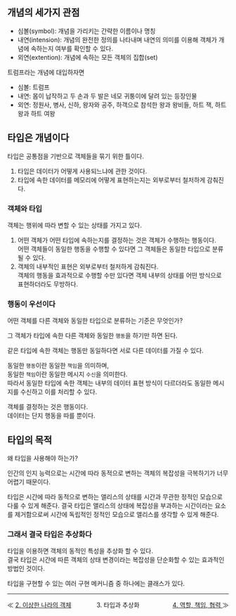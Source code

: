 ## 개념의 세가지 관점

- 심볼(symbol): 개념을 가리키는 간략한 이름이나 명칭
- 내연(intension): 개념의 완전한 정의를 나타내며 내연의 의미를 이용해 객체가 개념에 속하는지 여부를 확인할 수 있다.
- 외연(extention): 개념에 속하는 모든 객체의 집합(set)

트럼프라는 개념에 대입하자면

- 심볼: 트럼프
- 내연: 몸이 납작하고 두 손과 두 발은 네모 귀퉁이에 달려 있는 등장인물
- 외연: 정원사, 병사, 신하, 왕자와 공주, 하객으로 참석한 왕과 왕비들, 하트 잭, 하트 왕과 하트 여왕

## 타입은 개념이다
타입은 공통점을 기반으로 객체들을 묶기 위한 틀이다.

1. 타입은 데이터가 어떻게 사용되느냐에 관한 것이다.
2. 타입에 속한 데이터를 메모리에 어떻게 표현하는지는 외부로부터 철저하게 감춰진다.

### 객체와 타입
객체는 행위에 따라 변할 수 있는 상태를 가지고 있다.

1. 어떤 객체가 어떤 타입에 속하는지를 결정하는 것은 객체가 수행하는 행동이다. <br> 어떤 객체들이 동일한 행동을 수행할 수 있다면 그 객체들은 동일한 타입으로 분류될 수 있다.
2. 객체의 내부적인 표현은 외부로부터 철저하게 감춰진다.<br> 객체의 행동을 효과적으로 수행할 수만 있다면 객체 내부의 상태를 어떤 방식으로 표현하더라도 무방하다.

### 행동이 우선이다
어떤 객체를 다른 객체와 동일한 타입으로 분류하는 기준은 무엇인가?

그 객체가 타입에 속한 다른 객체와 동일한 `행동`을 하기만 하면 된다.

같은 타입에 속한 객체는 행동만 동일하다면 서로 다른 데이터를 가질 수 있다.

동일한 `행동`이란 동일한 `책임`을 의미하며,<br> 동일한 `책임`이란 동일한 메시지 `수신`을 의미한다.<br>
따라서 동일한 타입에 속한 객체는 내부의 데이터 표현 방식이 다르더라도 동일한 메시지를 수신하고 이를 처리할 수 있다.

객체를 결정하는 것은 행동이다.<br>
데이터는 단지 행동을 따를 뿐이다.

## 타입의 목적
왜 타입을 사용해야 하는가?

인간의 인지 능력으로는 시간에 따라 동적으로 변하는 객체의 복잡성을 극복하기가 너무 어렵기 때문이다.

타입은 시간에 따라 동적으로 변하는 앨리스의 상태를 시간과 무관한 정적인 모습으로 다룰 수 있게 해준다. 결국 타입은 앨리스의 상태에 복잡성을 부과하는 시간이라는 요소를 제거함으로써 시간에 독립적인 정적인 모습으로 앨리스를 생각할 수 있게 해준다.

### 그래서 결국 타입은 추상화다
타입을 이용하면 객체의 동적인 특성을 추상화 할 수 있다.<br>
결국 타입은 시간에 따른 객체의 상태 변경이라는 복잡성을 단순화할 수 있는 효과적인 방법인 것이다.

타입을 구현할 수 있는 여러 구현 메커니즘 중 하나에는 클래스가 있다.

---

<style type='text/css'>
  [class="box"] { display: grid; grid-template-columns: 1fr 1fr 1fr;}
</style>

<div class="box">
    <div align="left">
    ≪ <a href="https://github.com/HongYeseul/book-study/blob/main/%EA%B0%9D%EC%B2%B4%EC%A7%80%ED%96%A5%EC%9D%98-%EC%82%AC%EC%8B%A4%EA%B3%BC-%EC%98%A4%ED%95%B4/2%20-%20%EC%9D%B4%EC%83%81%ED%95%9C%20%EB%82%98%EB%9D%BC%EC%9D%98%20%EA%B0%9D%EC%B2%B4.md">
        2. 이상한 나라의 객체
        </a>
    </div>
    <div align="center">
    3. 타입과 추상화
    </div>
    <div align="right">
        <a href="https://github.com/HongYeseul/book-study/blob/main/%EA%B0%9D%EC%B2%B4%EC%A7%80%ED%96%A5%EC%9D%98-%EC%82%AC%EC%8B%A4%EA%B3%BC-%EC%98%A4%ED%95%B4/4%20-%20%EC%97%AD%ED%95%A0%20%EC%B1%85%EC%9E%84%20%ED%98%91%EB%A0%A5.md">
            4. 역할, 책임, 협력
        </a> ≫
    </div>
</div>